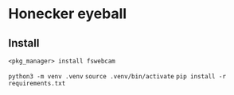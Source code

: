 # Honecker eyeball

## Install

`<pkg_manager> install fswebcam`

`python3 -m venv .venv`
`source .venv/bin/activate`
`pip install -r requirements.txt`
